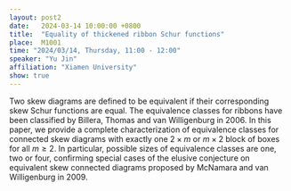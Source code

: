 ```yaml
---
layout: post2
date:   2024-03-14 10:00:00 +0800
title:  "Equality of thickened ribbon Schur functions"
place:  M1001
time: "2024/03/14, Thursday, 11:00 - 12:00"
speaker: "Yu Jin"
affiliation: "Xiamen University"
show: true
---
```


Two skew diagrams are defined to be equivalent if their corresponding skew Schur functions are equal. The equivalence classes for ribbons have been classified by Billera, Thomas and van Willigenburg in 2006. In this paper, we provide a complete characterization of equivalence classes for connected skew diagrams with exactly one $2\times m$ or $m\times 2$ block of boxes for all $m\ge 2$. In particular, possible sizes of equivalence classes are one, two or four, confirming special cases of the elusive conjecture on equivalent skew connected diagrams proposed by McNamara and van Willigenburg in 2009.
